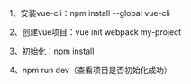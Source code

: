 1、安装vue-cli：npm install --global vue-cli

2、创建vue项目：vue init webpack my-project

3、初始化：npm install

4、npm run dev（查看项目是否初始化成功）
